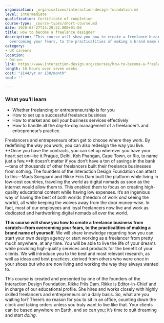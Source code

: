 ```yaml
---
organisation: _organisations/interaction-design-foundation.md
level: Intermediate
qualification: Certificate of completion
course-type: _course-types/short-course.md
date: 2020-08-27T14:29:52.000+01:00
title: How to become a freelance designer
description: 'This course will show you how to create a freelance business from scratch—from
  overcoming your fears, to the practicalities of making a brand name of yourself. '
category:
- UX careers
location:
- Online
link: https://www.interaction-design.org/courses/how-to-become-a-freelance-designer
length: 18 hours over seven weeks
cost: "£144/yr or £30/month"
tool: ''

---
```

### What you’ll learn

* Whether freelancing or entrepreneurship is for you
* How to set up a successful freelance business
* How to market and sell your business services effectively
* How to handle all the day-to-day management of a freelancer’s and entrepreneur’s practice.

Freelancers and entrepreneurs often get to choose where they work. By redefining the way you work, you can also redesign the way you live. **Once you have the contracts, you can set up wherever you have your heart set on—be it Prague, Delhi, Koh Phangan, Cape Town, or Rio, to name just a few.**It doesn’t matter if you don’t have a ton of savings in the bank—tens of thousands of other freelancers built their freelance businesses from nothing. The founders of the Interaction Design Foundation can attest to this—Mads Soegaard and Rikke Friis Dam built the platform while living in low-cost countries, traveling the world as digital nomads as soon as the internet would allow them to. This enabled them to focus on creating high-quality educational content while having low expenses. It’s an ingenious way of having the best of both worlds (freedom of work _and_ seeing the world), all while keeping the wolves away from the door money-wise. In fact, most of our employees and loyal freelancers now live and work as dedicated and hardworking digital nomads all over the world.

**This course will show you how to create a freelance business from scratch—from overcoming your fears, to the practicalities of making a brand name of yourself.** We will share knowledge regarding how you can start your own design agency or start working as a freelancer from pretty much anywhere, at any time. You will be able to live the life of your dreams while providing high-quality services and products for the benefit of your clients. We will introduce you to the best and most relevant research, as well as ideas and best practices, derived from others who were once in your shoes but who are now living and working the way they always wanted to.

This course is created and presented by one of the founders of the Interaction Design Foundation, Rikke Friis Dam. Rikke is Editor-in-Chief and in charge of our educational profile. She hires and works closely with highly skilled freelancers and entrepreneurs on a daily basis. So, what are you waiting for? There’s no reason for you to sit in an office, counting down the clock and taking orders unless you truly want to live like that. Your clients can be based anywhere on Earth, and so can you; it’s time to quit dreaming and start _doing_.